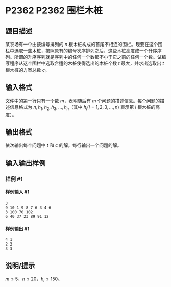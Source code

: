 # P2362 P2362 围栏木桩

## 题目描述

某农场有一个由按编号排列的 $n$ 根木桩构成的首尾不相连的围栏。现要在这个围栏中选取一些木桩，按照原有的编号次序排列之后，这些木桩高度成一个升序序列。所谓的升序序列就是序列中的任何一个数都不小于它之前的任何一个数。试编写程序从这个围栏中选取合适的木桩使得选出的木桩个数 $t$ 最大，并求出选取出 $t$ 根木桩的方案总数 $c$。


## 输入格式

文件中的第一行只有一个数 $m$，表明随后有 $m$ 个问题的描述信息。每个问题的描述信息格式为 $n,h_1,h_2,h_3,…,h_n$（其中 $h_i(i=1,2,3,…,n)$ 表示第 $i$ 根木桩的高度）。


## 输出格式

依次输出每个问题中 $t$ 和 $c$ 的解。每行输出一个问题的解。


## 输入输出样例

### 样例 #1

#### 样例输入 #1

```
3
9 10 1 9 8 7 6 3 4 6
3 100 70 102
6 40 37 23 89 91 12
```

#### 样例输出 #1

```
4 1
2 2
3 3
```

## 说明/提示

$m \leq 5$，$n \leq 20$，$h_i \leq 150$。
